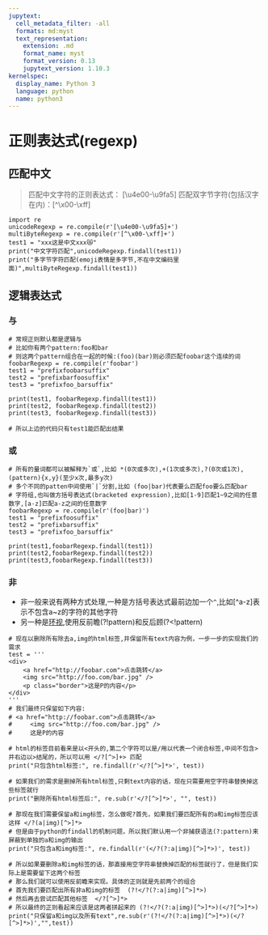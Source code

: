 ```yaml
---
jupytext:
  cell_metadata_filter: -all
  formats: md:myst
  text_representation:
    extension: .md
    format_name: myst
    format_version: 0.13
    jupytext_version: 1.10.3
kernelspec:
  display_name: Python 3
  language: python
  name: python3
---
```


正则表达式(regexp)
============================

## 匹配中文

> 匹配中文字符的正则表达式： [\u4e00-\u9fa5]
> 匹配双字节字符(包括汉字在内)：[^\x00-\xff]

```{code-cell} ipython3
import re
unicodeRegexp = re.compile(r'[\u4e00-\u9fa5]+')
multiByteRegexp = re.compile(r'[^\x00-\xff]+')
test1 = "xxx这是中文xxx😿"
print("中文字符匹配",unicodeRegexp.findall(test1))
print("多字节字符匹配(emoji表情是多字节,不在中文编码里面)",multiByteRegexp.findall(test1))
```

## 逻辑表达式

### 与

```{code-cell} ipython3
# 常规正则默认都是逻辑与
# 比如你有两个pattern:foo和bar
# 则这两个pattern组合在一起的时候:(foo)(bar)则必须匹配foobar这个连续的词
foobarRegexp = re.compile(r'foobar')
test1 = "prefixfoobarsuffix"
test2 = "prefixbarfoosuffix"
test3 = "prefixfoo_barsuffix"

print(test1, foobarRegexp.findall(test1))
print(test2, foobarRegexp.findall(test2))
print(test3, foobarRegexp.findall(test3))

# 所以上边的代码只有test1能匹配出结果
```

### 或

```{code-cell} ipython3
# 所有的量词都可以被解释为`或`,比如 *(0次或多次),+(1次或多次),?(0次或1次),(pattern){x,y}(至少x次,最多y次)
# 多个不同的patten中间使用`|`分割,比如 (foo|bar)代表要么匹配foo要么匹配bar
# 字符组,也叫做方括号表达式(bracketed expression),比如[1-9]匹配1~9之间的任意数字,[a-z]匹配a-z之间的任意数字
foobarRegexp = re.compile(r'(foo|bar)')
test1 = "prefixfoosuffix"
test2 = "prefixbarsuffix"
test3 = "prefixfoo_barsuffix"

print(test1,foobarRegexp.findall(test1))
print(test2,foobarRegexp.findall(test2))
print(test3,foobarRegexp.findall(test3))
```

### 非

- 非一般来说有两种方式处理,一种是方括号表达式最前边加一个`^`,比如[^a-z]表示不包含a~z的字符的其他字符
- 另一种是[环视](regexp_lookaround.md),使用反前瞻(?!pattern)和反后顾(?<!pattern)

```{code-cell} ipython3
# 现在以删除所有除去a,img的html标签,并保留所有text内容为例，一步一步的实现我们的需求
test = '''
<div>
    <a href="http://foobar.com">点击跳转</a>
    <img src="http://foo.com/bar.jpg" />
    <p class="border">这是P的内容</p>
</div>
'''
# 我们最终只保留如下内容:
# <a href="http://foobar.com">点击跳转</a>
#     <img src="http://foo.com/bar.jpg" />
#     这是P的内容
```

```{code-cell} ipython3
# html的标签目前看来是以<开头的,第二个字符可以是/用以代表一个闭合标签,中间不包含>并右边以>结尾的，所以可以用 </?[^>]+> 匹配
print("只包含html标签:", re.findall(r'</?[^>]*>', test))
```

```{code-cell} ipython3
# 如果我们的需求是删掉所有html标签,只剩text内容的话，现在只需要用空字符串替换掉这些标签就行
print("删除所有html标签后:", re.sub(r'</?[^>]*>', "", test))
```

```{code-cell} ipython3
# 那现在我们需要保留a和img标签，怎么做呢?首先，如果我们要匹配所有的a和img标签应该这样 </?(a|img)[^>]*>
# 但是由于python的findall的机制问题，所以我们默认用一个非捕获语法(?:pattern)来屏蔽到单独的a和img的输出
print("只包含a和img标签:", re.findall(r'(</?(?:a|img)[^>]*>)', test))
```

```{code-cell} ipython3
# 所以如果要删除a和img标签的话，那直接用空字符串替换掉匹配的标签就行了，但是我们实际上是需要留下这两个标签
# 那么我们就可以使用反前瞻来实现。具体的正则就是先前两个的组合
# 首先我们要匹配出所有非a和img的标签  (?!</?(?:a|img)[^>]*>) 
# 然后再去尝试匹配其他标签  </?[^>]*>
# 所以最终的正则看起来应该是这两者拼起来的 (?!</?(?:a|img)[^>]*>)(</?[^>]*>)
print("只保留a和img以及所有text",re.sub(r'(?!</?(?:a|img)[^>]*>)(</?[^>]*>)',"",test))
```

```{code-cell} ipython3

```
